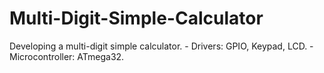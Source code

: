 # Multi-Digit-Simple-Calculator
Developing a multi-digit simple calculator. - Drivers: GPIO, Keypad, LCD. - Microcontroller: ATmega32.
